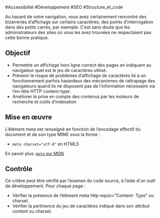 
#Accessibilité #Développement #SEO #Structure_et_code

Au hasard de votre navigation, vous avez certainement rencontré des bizarreries d’affichage sur certains caractères, des points d’interrogation dans des petits carrés, par exemple. C’est sans doute que les administrateurs des sites où vous les avez trouvées ne respectaient pas cette bonne pratique.


## Objectif

* Permettre un affichage hors ligne correct des pages en indiquant au navigateur quel est le jeu de caractères utilisé.
* Prévenir le risque de problèmes d’affichage de caractères lié à un fonctionnement parfois hasardeux des mécanismes de rattrapage des navigateurs quand ils ne disposent pas de l’information nécessaire via l’en-tête HTTP content-type.
* Améliorer la prise en compte des contenus par les moteurs de recherche et outils d’indexation

## Mise en œuvre

L’élément meta est renseigné en fonction de l’encodage effectif du document et de son type MIME sous la forme :

* `meta charset="utf-8"` en HTML5

En savoir plus: [`meta` sur MDN](https://developer.mozilla.org/fr/docs/Web/HTML/Element/meta)

## Contrôle

Ce critère peut être vérifié par l’examen du code source, à l’aide d'un outil de développement. Pour chaque page :

* Vérifier la présence de l’élément meta http-equiv="Content- Type" ou charset.
* Vérifier la pertinence du jeu de caractères indiqué dans son attribut content ou charset.


